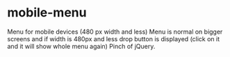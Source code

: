 # mobile-menu
Menu for mobile devices (480 px width and less)
Menu is normal on bigger screens and if width is 480px and less drop button is displayed (click on it and it will show whole menu again)
Pinch of jQuery.
